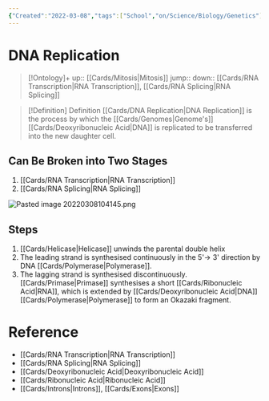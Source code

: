 ```yaml
---
{"Created":"2022-03-08","tags":["School","on/Science/Biology/Genetics"],"date created":"2022-03-08 Tue","edited":"2023-04-06 Thu","dg-publish":true,"permalink":"/cards/dna-replication/","dgPassFrontmatter":true}
---
```


# DNA Replication

> [!Ontology]+
> up:: [[Cards/Mitosis\|Mitosis]]
> jump::
> down:: [[Cards/RNA Transcription\|RNA Transcription]], [[Cards/RNA Splicing\|RNA Splicing]]

> [!Definition] Definition
> [[Cards/DNA Replication\|DNA Replication]] is the process by which the [[Cards/Genomes\|Genome's]] [[Cards/Deoxyribonucleic Acid\|DNA]] is replicated to be transferred into the new daughter cell.

## Can Be Broken into Two Stages

1. [[Cards/RNA Transcription\|RNA Transcription]]
2. [[Cards/RNA Splicing\|RNA Splicing]]

![Pasted image 20220308104145.png](/img/user/Extras/Images/Pasted%20image%2020220308104145.png)

## Steps

1. [[Cards/Helicase\|Helicase]] unwinds the parental double helix
2. The leading strand is synthesised continuously in the 5'-> 3' direction by DNA [[Cards/Polymerase\|Polymerase]].
3. The lagging strand is synthesised discontinuously. [[Cards/Primase\|Primase]] synthesises a short [[Cards/Ribonucleic Acid\|RNA]], which is extended by [[Cards/Deoxyribonucleic Acid\|DNA]] [[Cards/Polymerase\|Polymerase]] to form an Okazaki fragment.

# Reference

- [[Cards/RNA Transcription\|RNA Transcription]]
- [[Cards/RNA Splicing\|RNA Splicing]]
- [[Cards/Deoxyribonucleic Acid\|Deoxyribonucleic Acid]]
- [[Cards/Ribonucleic Acid\|Ribonucleic Acid]]
- [[Cards/Introns\|Introns]], [[Cards/Exons\|Exons]]